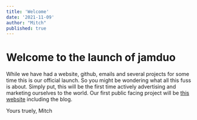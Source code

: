 ```yaml
---
title: 'Welcome'
date: '2021-11-09'
author: "Mitch"
published: true
---
```


# Welcome to the launch of jamduo

While we have had a website, github, emails and several projects for some time this is our official launch. 
So you might be wondering what all this fuss is about.
Simply put, this will be the first time actively advertising and marketing ourselves to the world.
Our first public facing project will be [this website][1] including the blog.

Yours truely, Mitch

[1]: https://jamduo.com

[1]: https://jamduo.org "jamduo.org"